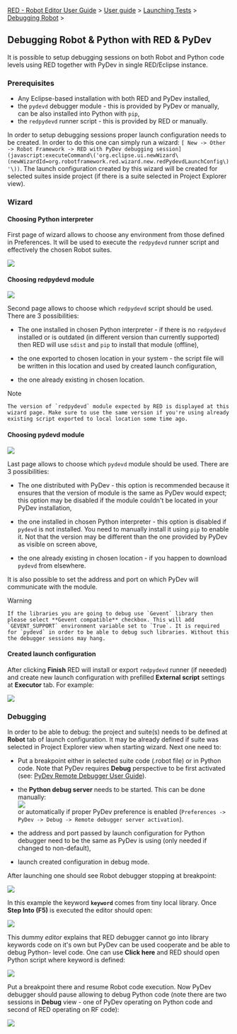 [RED - Robot Editor User Guide](http://nokia.github.io/RED/help/index.md) >
[User guide](http://nokia.github.io/RED/help/user_guide/user_guide.md) >
[Launching Tests](http://nokia.github.io/RED/help/user_guide/launching.md) >
[Debugging
Robot](http://nokia.github.io/RED/help/user_guide/launching/debug.md) >

## Debugging Robot & Python with RED & PyDev

It is possible to setup debugging sessions on both Robot and Python code
levels using RED together with PyDev in single RED/Eclipse instance.

### Prerequisites

  * Any Eclipse-based installation with both RED and PyDev installed, 
  * the `pydevd` debugger module - this is provided by PyDev or manually, can be also installed into Python with `pip`, 
  * the `redpydevd` runner script - this is provided by RED or manually. 

In order to setup debugging sessions proper launch configuration needs to be
created. In order to do this one can simply run a wizard: `[ New -> Other ->
Robot Framework -> RED with PyDev debugging
session](javascript:executeCommand\('org.eclipse.ui.newWizard\(newWizardId=org.robotframework.red.wizard.new.redPydevdLaunchConfig\)'\))`.
The launch configuration created by this wizard will be created for selected
suites inside project (if there is a suite selected in Project Explorer view).

### Wizard

#### Choosing Python interpreter

First page of wizard allows to choose any environment from those defined in
Preferences. It will be used to execute the `redpydevd` runner script and
effectively the chosen Robot suites.

![](images/red_pydev_wizard_envs.png)  
  

#### Choosing redpydevd module

![](images/red_pydev_wizard_runner.png)

Second page allows to choose which `redpydevd` script should be used. There
are 3 possibilities:

  * The one installed in chosen Python interpreter - if there is no `redpydevd` installed or is outdated (in different version than currently supported) then RED will use `sdist` and `pip` to install that module (offline), 

  * the one exported to chosen location in your system - the script file will be written in this location and used by created launch configuration, 

  * the one already existing in chosen location. 

  

Note

    The version of `redpydevd` module expected by RED is displayed at this wizard page. Make sure to use the same version if you're using already existing script exported to local location some time ago. 

#### Choosing pydevd module

![](images/red_pydev_wizard_dbg.png)

Last page allows to choose which `pydevd` module should be used. There are 3
possibilities:

  * The one distributed with PyDev - this option is recommended because it ensures that the version of module is the same as PyDev would expect; this option may be disabled if the module couldn't be located in your PyDev installation, 

  * the one installed in chosen Python interpreter - this option is disabled if `pydevd` is not installed. You need to manually install it using `pip` to enable it. Not that the version may be different than the one provided by PyDev as visible on screen above, 

  * the one already existing in chosen location - if you happen to download `pydevd` from elsewhere. 

It is also possible to set the address and port on which PyDev will
communicate with the module.

Warning

    If the libraries you are going to debug use `Gevent` library then please select **Gevent compatible** checkbox. This will add `GEVENT_SUPPORT` environment variable set to `True`. It is required for `pydevd` in order to be able to debug such libraries. Without this the debugger sessions may hang. 

#### Created launch configuration

After clicking **Finish** RED will install or export `redpydevd` runner (if
neeeded) and create new launch configuration with prefilled **External
script** settings at **Executor** tab. For example:

![](images/red_pydev_wizard_cfg.png)

### Debugging

In order to be able to debug: the project and suite(s) needs to be defined at
**Robot** tab of launch configuration. It may be already defined if suite was
selected in Project Explorer view when starting wizard. Next one need to:

  * Put a breakpoint either in selected suite code (.robot file) or in Python code. Note that PyDev requires **Debug** perspective to be first activated (see: [PyDev Remote Debugger User Guide](http://www.pydev.org/manual_adv_remote_debugger.md)). 

  * the **Python debug server** needs to be started. This can be done manually:  
![](images/red_pydev_wizard_server.png)  
or automatically if proper PyDev preference is enabled (`Preferences -> PyDev
-> Debug -> Remote debugger server activation`).

  * the address and port passed by launch configuration for Python debugger need to be the same as PyDev is using (only needed if changed to non-default), 

  * launch created configuration in debug mode. 

After launching one should see Robot debugger stopping at breakpoint:

![](images/red_pydev_wizard_brkp.png)

In this example the keyword **`keyword`** comes from tiny local library. Once
**Step Into (F5)** is executed the editor should open:

![](images/red_pydev_wizard_editor.png)

This dummy _editor_ explains that RED debugger cannot go into library keywords
code on it's own but PyDev can be used cooperate and be able to debug Python-
level code. One can use **Click here** and RED should open Python script where
keyword is defined:

![](images/red_pydev_wizard_pybrkp.png)

Put a breakpoint there and resume Robot code execution. Now PyDev debugger
should pause allowing to debug Python code (note there are two sessions in
**Debug** view - one of PyDev operating on Python code and second of RED
operating on RF code):

![](images/red_pydev_wizard_pause.png)


